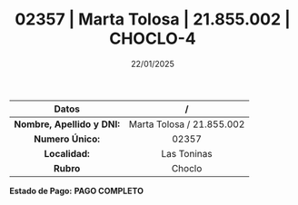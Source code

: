﻿---
title: 02357 | Marta Tolosa | 21.855.002 | CHOCLO-4
date: 22/01/2025
draft: false
tags: ['las-toninas', 'titular', 'choclo']
---

|          **Datos**          |  /  |
|:---------------------------:|:---:|
| **Nombre, Apellido y DNI:** | Marta Tolosa / 21.855.002 |
|      **Numero Único:**      | 02357 |
|        **Localidad:**       | Las Toninas |
|          **Rubro**          | Choclo |

**Estado de Pago:** **PAGO COMPLETO**
